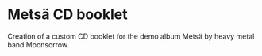 Metsä CD booklet
================

Creation of a custom CD booklet for the demo album Metsä by heavy metal band Moonsorrow.
